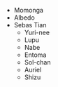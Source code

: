 * Momonga
* Albedo
* Sebas Tian
  * Yuri-nee
  * Lupu
  * Nabe
  * Entoma
  * Sol-chan
  * Auriel
  * Shizu
